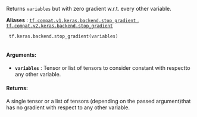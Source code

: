 Returns  `variables`  but with zero gradient w.r.t. every other variable.

**Aliases** : [ `tf.compat.v1.keras.backend.stop_gradient` ](/api_docs/python/tf/keras/backend/stop_gradient), [ `tf.compat.v2.keras.backend.stop_gradient` ](/api_docs/python/tf/keras/backend/stop_gradient)

```
 tf.keras.backend.stop_gradient(variables)
 
```

#### Arguments:
- **`variables`** : Tensor or list of tensors to consider constant with respectto any other variable.


#### Returns:
A single tensor or a list of tensors (depending on the passed argument)that has no gradient with respect to any other variable.

